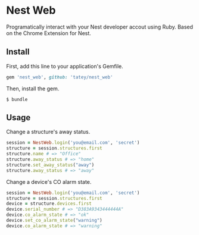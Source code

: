 # Nest Web

Programatically interact with your Nest developer accout using Ruby.
Based on the Chrome Extension for Nest.

## Install

First, add this line to your application's Gemfile.

``` ruby
gem 'nest_web', github: 'tatey/nest_web'
```

Then, install the gem.

```
$ bundle
```

## Usage

Change a structure's away status.

``` ruby
session = NestWeb.login('you@email.com', 'secret')
structure = session.structures.first
structure.name # => "Office"
structure.away_status # => "home"
structure.set_away_status("away")
structure.away_status # => "away"
```

Change a device's CO alarm state.

``` ruby
session = NestWeb.login('you@email.com', 'secret')
structure = session.structures.first
device = structure.devices.first
device.serial_number # => "D383A9343444444A"
device.co_alarm_state # => "ok"
device.set_co_alarm_state("warning")
device.co_alarm_state # => "warning"
```
